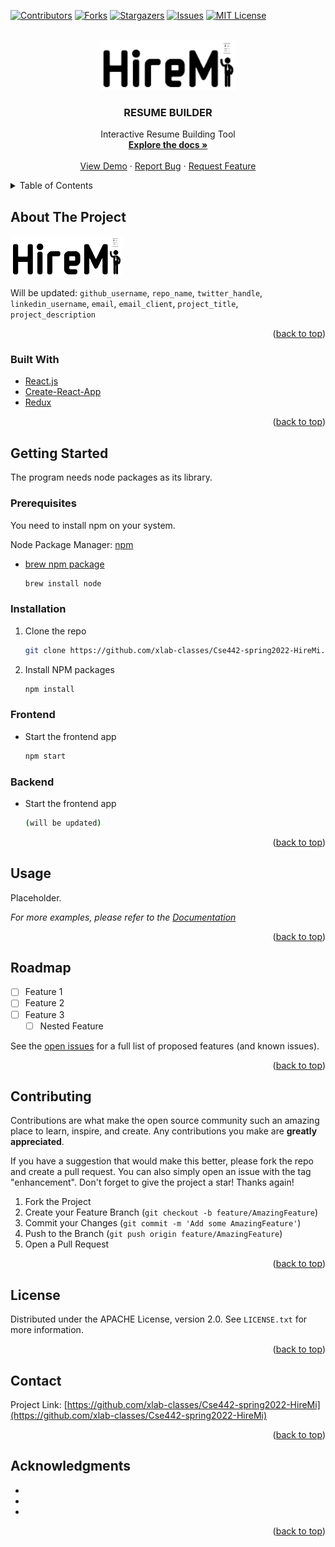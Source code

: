 <div id="top"></div>
<!--
*** TEMPLATE SOURCE - https://github.com/othneildrew/Best-README-Template
*** ALL CREDIT GOES TO - https://github.com/othneildrew
-->



<!-- PROJECT SHIELDS -->
<!--
*** I'm using markdown "reference style" links for readability.
*** Reference links are enclosed in brackets [ ] instead of parentheses ( ).
*** See the bottom of this document for the declaration of the reference variables
*** for contributors-url, forks-url, etc. This is an optional, concise syntax you may use.
*** https://www.markdownguide.org/basic-syntax/#reference-style-links
-->
[![Contributors][contributors-shield]][contributors-url]
[![Forks][forks-shield]][forks-url]
[![Stargazers][stars-shield]][stars-url]
[![Issues][issues-shield]][issues-url]
[![MIT License][license-shield]][license-url]

[//]: # ([![LinkedIn][linkedin-shield]][linkedin-url])



<!-- PROJECT LOGO -->
<br />
<div align="center">
  <a href="https://github.com/github_username/repo_name">
    <img src="images/logo.png" alt="Logo" width="auto" height="80">
  </a>

<h3 align="center">RESUME BUILDER</h3>

  <p align="center">
    Interactive Resume Building Tool
    <br />
    <a href="https://github.com/github_username/repo_name"><strong>Explore the docs »</strong></a>
    <br />
    <br />
    <a href="https://github.com/github_username/repo_name">View Demo</a>
    ·
    <a href="https://github.com/github_username/repo_name/issues">Report Bug</a>
    ·
    <a href="https://github.com/github_username/repo_name/issues">Request Feature</a>
  </p>
</div>



<!-- TABLE OF CONTENTS -->
<details>
  <summary>Table of Contents</summary>
  <ol>
    <li>
      <a href="#about-the-project">About The Project</a>
      <ul>
        <li><a href="#built-with">Built With</a></li>
      </ul>
    </li>
    <li>
      <a href="#getting-started">Getting Started</a>
      <ul>
        <li><a href="#prerequisites">Prerequisites</a></li>
        <li><a href="#installation">Installation</a></li>
      </ul>
    </li>
    <li><a href="#usage">Usage</a></li>
    <li><a href="#roadmap">Roadmap</a></li>
    <li><a href="#contributing">Contributing</a></li>
    <li><a href="#license">License</a></li>
    <li><a href="#contact">Contact</a></li>
    <li><a href="#acknowledgments">Acknowledgments</a></li>
  </ol>
</details>



<!-- ABOUT THE PROJECT -->
## About The Project

[![Product Name Screen Shot][product-screenshot]](https://example.com)

Will be updated: `github_username`, `repo_name`, `twitter_handle`, `linkedin_username`, `email`, `email_client`, `project_title`, `project_description`

<p align="right">(<a href="#top">back to top</a>)</p>



### Built With

* [React.js](https://reactjs.org/)
* [Create-React-App](https://create-react-app.dev/docs/getting-started/)
* [Redux](https://redux.js.org/)

<p align="right">(<a href="#top">back to top</a>)</p>



<!-- GETTING STARTED -->
## Getting Started

The program needs node packages as its library. 

### Prerequisites

You need to install npm on your system.

Node Package Manager: [npm](https://docs.npmjs.com/downloading-and-installing-node-js-and-npm/)
  
* [brew npm package](https://formulae.brew.sh/formula/node/)
  ```sh
  brew install node
  ```

### Installation

1. Clone the repo
   ```sh
   git clone https://github.com/xlab-classes/Cse442-spring2022-HireMi.git
   ```
2. Install NPM packages
   ```sh
   npm install
   ```

### Frontend

* Start the frontend app

   ```sh
   npm start 
   ```

### Backend

* Start the frontend app

   ```sh
   (will be updated)
   ```

<p align="right">(<a href="#top">back to top</a>)</p>



<!-- USAGE EXAMPLES -->
## Usage

Placeholder.

_For more examples, please refer to the [Documentation](https://example.com)_

<p align="right">(<a href="#top">back to top</a>)</p>



<!-- ROADMAP -->
## Roadmap

- [ ] Feature 1
- [ ] Feature 2
- [ ] Feature 3
    - [ ] Nested Feature

See the [open issues](https://github.com/xlab-classes/Cse442-spring2022-HireMi/issues) for a full list of proposed features (and known issues).

<p align="right">(<a href="#top">back to top</a>)</p>



<!-- CONTRIBUTING -->
## Contributing

Contributions are what make the open source community such an amazing place to learn, inspire, and create. Any contributions you make are **greatly appreciated**.

If you have a suggestion that would make this better, please fork the repo and create a pull request. You can also simply open an issue with the tag "enhancement".
Don't forget to give the project a star! Thanks again!

1. Fork the Project
2. Create your Feature Branch (`git checkout -b feature/AmazingFeature`)
3. Commit your Changes (`git commit -m 'Add some AmazingFeature'`)
4. Push to the Branch (`git push origin feature/AmazingFeature`)
5. Open a Pull Request

<p align="right">(<a href="#top">back to top</a>)</p>



<!-- LICENSE -->
## License

Distributed under the APACHE License, version 2.0. See `LICENSE.txt` for more information.

<p align="right">(<a href="#top">back to top</a>)</p>



<!-- CONTACT -->
## Contact

Project Link: [https://github.com/xlab-classes/Cse442-spring2022-HireMi](https://github.com/xlab-classes/Cse442-spring2022-HireMi)

<p align="right">(<a href="#top">back to top</a>)</p>



<!-- ACKNOWLEDGMENTS -->
## Acknowledgments

* []()
* []()
* []()

<p align="right">(<a href="#top">back to top</a>)</p>



<!-- MARKDOWN LINKS & IMAGES -->
<!-- https://www.markdownguide.org/basic-syntax/#reference-style-links -->
<!-- Shield will be updated once the repo changed to public -->
[contributors-shield]: https://img.shields.io/github/contributors/xlab-classes/Cse442-spring2022-HireMi.svg?style=for-the-badge
[contributors-url]: https://github.com/xlab-classes/Cse442-spring2022-HireMi/graphs/contributors
[forks-shield]: https://img.shields.io/github/forks/xlab-classes/Cse442-spring2022-HireMi.svg?style=for-the-badge
[forks-url]: https://github.com/xlab-classes/Cse442-spring2022-HireMi/network/membersls

[stars-shield]: https://img.shields.io/github/stars/xlab-classes/Cse442-spring2022-HireMi.svg?style=for-the-badge
[stars-url]: https://github.com/xlab-classes/Cse442-spring2022-HireMi/stargazers
[issues-shield]: https://img.shields.io/github/issues/xlab-classes/Cse442-spring2022-HireMi.svg?style=for-the-badge
[issues-url]: https://github.com/xlab-classes/Cse442-spring2022-HireMi/issues
[license-shield]: https://img.shields.io/github/license/xlab-classes/Cse442-spring2022-HireMi.svg?style=for-the-badge
[license-url]: https://github.com/xlab-classes/Cse442-spring2022-HireMi/blob/master/LICENSE.txt
[linkedin-shield]: https://img.shields.io/badge/-LinkedIn-black.svg?style=for-the-badge&logo=linkedin&colorB=555
[linkedin-url]: https://linkedin.com/in/linkedin_username
[product-screenshot]: images/logo.png
